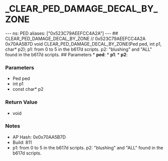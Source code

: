# _CLEAR_PED_DAMAGE_DECAL_BY_ZONE

--- ns: PED aliases: ["0x523C79AEEFCC4A2A"] --- ## CLEAR_PED_DAMAGE_DECAL_BY_ZONE  // 0x523C79AEEFCC4A2A 0x70AA5B7D void CLEAR_PED_DAMAGE_DECAL_BY_ZONE(Ped ped, int p1, char* p2);  p1: from 0 to 5 in the b617d scripts. p2: "blushing" and "ALL" found in the b617d scripts.  ## Parameters * **ped**: * **p1**: * **p2**:

### Parameters
* Ped ped
* int p1
* const char* p2

### Return Value
* void

### Notes
* AP Hash: 0x0x70AA5B7D
* Build: 811
* p1: from 0 to 5 in the b617d scripts.
p2: "blushing" and "ALL" found in the b617d scripts.

